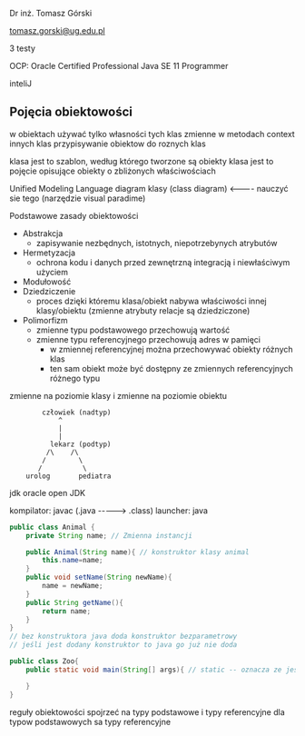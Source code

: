 Dr inż. Tomasz Górski

tomasz.gorski@ug.edu.pl

3 testy 

OCP: Oracle Certified Professional Java SE 11 Programmer

inteliJ

## Pojęcia obiektowości
w obiektach używać tylko własności tych klas
zmienne w metodach
context innych klas
przypisywanie obiektow do roznych klas

klasa jest to szablon, według którego tworzone są obiekty
klasa jest to pojęcie opisujące obiekty o zbliżonych właściwościach

Unified Modeling Language
diagram klasy (class diagram) <---- nauczyć sie tego (narzędzie visual paradime)



Podstawowe zasady obiektowości
- Abstrakcja
    - zapisywanie nezbędnych, istotnych, niepotrzebynych atrybutów
- Hermetyzacja
    - ochrona kodu i danych przed zewnętrzną integracją i niewłaściwym użyciem
- Modułowość
- Dziedziczenie
    - proces dzięki któremu klasa/obiekt nabywa właściwości innej klasy/obiektu (zmienne atrybuty relacje są dziedziczone)
- Polimorfizm
    - zmienne typu podstawowego przechowują wartość
    - zmienne typu referencyjnego przechowują adres w pamięci
        - w zmiennej referencyjnej można przechowywać obiekty różnych klas
        - ten sam obiekt może być dostępny ze zmiennych referencyjnych różnego typu

zmienne na poziomie klasy i zmienne na poziomie obiektu


            człowiek (nadtyp)
                ^
                |
                |
              lekarz (podtyp)
             /\    /\
            /        \
           /          \
        urolog       pediatra


jdk
oracle open JDK


kompilator: javac (.java -----> .class)
launcher: java


```java
public class Animal {
    private String name; // Zmienna instancji

    public Animal(String name){ // konstruktor klasy animal
        this.name=name;
    }
    public void setName(String newName){
        name = newName;
    }
    public String getName(){
        return name;
    }
}
// bez konstruktora java doda konstruktor bezparametrowy
// jeśli jest dodany konstruktor to java go już nie doda
```


```java
public class Zoo{
    public static void main(String[] args){ // static -- oznacza ze jest to metoda klasy Zoo.main

    }
}
```

reguły obiektowości
spojrzeć na typy podstawowe i typy referencyjne
dla typow podstawowych sa typy referencyjne